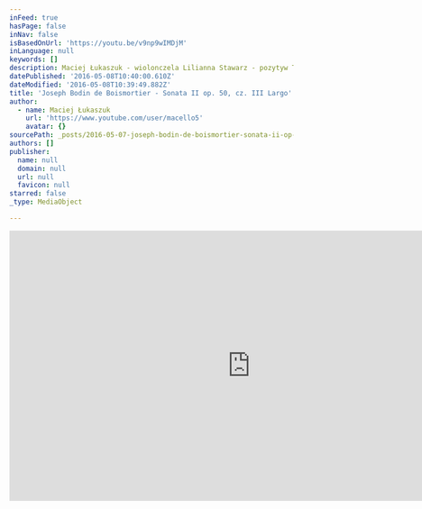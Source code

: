 ```yaml
---
inFeed: true
hasPage: false
inNav: false
isBasedOnUrl: 'https://youtu.be/v9np9wIMDjM'
inLanguage: null
keywords: []
description: Maciej Łukaszuk - wiolonczela Lilianna Stawarz - pozytyw Tomasz Pokrzywiński - wiolonczela
datePublished: '2016-05-08T10:40:00.610Z'
dateModified: '2016-05-08T10:39:49.882Z'
title: 'Joseph Bodin de Boismortier - Sonata II op. 50, cz. III Largo'
author:
  - name: Maciej Łukaszuk
    url: 'https://www.youtube.com/user/macello5'
    avatar: {}
sourcePath: _posts/2016-05-07-joseph-bodin-de-boismortier-sonata-ii-op-50-cz-iii-larg.md
authors: []
publisher:
  name: null
  domain: null
  url: null
  favicon: null
starred: false
_type: MediaObject

---
```

<iframe src="https://cdn.embedly.com/widgets/media.html?src=https%3A%2F%2Fwww.youtube.com%2Fembed%2Fv9np9wIMDjM%3Ffeature%3Doembed&amp;url=https%3A%2F%2Fwww.youtube.com%2Fwatch%3Fv%3Dv9np9wIMDjM%26feature%3Dyoutu.be&amp;image=https%3A%2F%2Fi.ytimg.com%2Fvi%2Fv9np9wIMDjM%2Fhqdefault.jpg&amp;key=b7d04c9b404c499eba89ee7072e1c4f7&amp;type=text%2Fhtml&amp;schema=youtube" width="854" height="480" scrolling="no" frameborder="0" allowfullscreen="" style=""></iframe>
